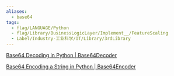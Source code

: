 ```yaml
---
aliases:
  - base64
tags:
  - flag/LANGUAGE/Python
  - flag/Library/BusinessLogicLayer/Implement__/FeatureScaling
  - Label/Industry-工业科学/IT/Library/3rdLibrary
---
```


[Base64 Decoding in Python | Base64Decoder](https://www.base64decoder.io/python/)

[Base64 Encoding a String in Python | Base64Encoder](https://www.base64encoder.io/python/)
